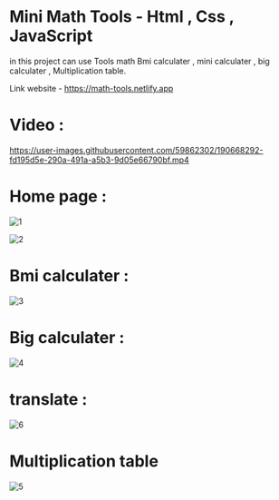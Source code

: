 # Mini Math Tools - Html , Css , JavaScript
  
in this project can use Tools math Bmi calculater , mini calculater , big calculater , Multiplication table.
 
Link website - https://math-tools.netlify.app


# Video :


https://user-images.githubusercontent.com/59862302/190668292-fd195d5e-290a-491a-a5b3-9d05e66790bf.mp4


# Home page :
![1](https://user-images.githubusercontent.com/59862302/190668349-368f1802-e219-41d2-adfa-2a2e272468e2.jpg)

![2](https://user-images.githubusercontent.com/59862302/190668379-e8d341fb-f4e3-472d-80b3-e43da24d8508.jpg)

# Bmi calculater :
![3](https://user-images.githubusercontent.com/59862302/190668944-8c7f167f-3cfb-4f56-aed9-759285cb47dc.jpg)


# Big calculater :

![4](https://user-images.githubusercontent.com/59862302/190668455-04039937-080f-45ee-b168-0c5f77988052.jpg)

# translate :
![6](https://user-images.githubusercontent.com/59862302/190668615-73a961a3-9cfe-42ca-b8aa-6f7bfe97223a.jpg)


# Multiplication table
![5](https://user-images.githubusercontent.com/59862302/190668644-651875e2-92b3-4caf-9499-3a02dacd60e5.jpg)
